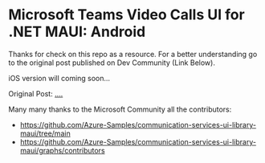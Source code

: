 # Microsoft Teams Video Calls UI for .NET MAUI: Android

Thanks for check on this repo as a resource. For a better understanding go to the original post published on Dev Community (Link Below).

iOS version will coming soon...

Original Post: [....](https://dev.to/srkuantico/microsoft-teams-video-calls-to-net-maui-a-seamless-integration-guide-for-android-2og6)

Many many thanks to the Microsoft Community all the contributors:
- https://github.com/Azure-Samples/communication-services-ui-library-maui/tree/main
- https://github.com/Azure-Samples/communication-services-ui-library-maui/graphs/contributors
